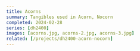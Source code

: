```yaml
---
title: Acorns
summary: Tangibles used in Acorn, Nocorn
completed: 2024-02-28
series: [dh2400]
images: [acorns.jpg, acorns-2.jpg, acorns-3.jpg]
related: [/projects/dh2400-acorn-nocorn]
---
```

